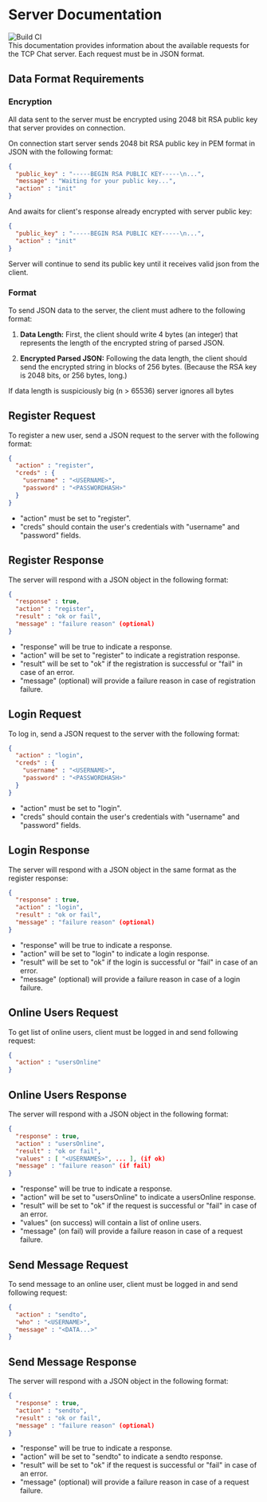 # Server Documentation
![Build CI](https://github.com/kubsnn/TCP-Chat/actions/workflows/ci.yml/badge.svg) </br>
This documentation provides information about the available requests for the TCP Chat server. Each request must be in JSON format.

## Data Format Requirements

### Encryption
All data sent to the server must be encrypted using 2048 bit RSA public key that server provides on connection.

On connection start server sends 2048 bit RSA public key in PEM format in JSON with the following format:
```json
{
  "public_key" : "-----BEGIN RSA PUBLIC KEY-----\n...",
  "message" : "Waiting for your public key...",
  "action" : "init"
}
```

And awaits for client's response already encrypted with server public key:
```json
{
  "public_key" : "-----BEGIN RSA PUBLIC KEY-----\n...",
  "action" : "init"
}
```
Server will continue to send its public key until it receives valid json from the client.

### Format
To send JSON data to the server, the client must adhere to the following format:

1. **Data Length:** First, the client should write 4 bytes (an integer) that represents the length of the encrypted string of parsed JSON.

2. **Encrypted Parsed JSON:** Following the data length, the client should send the encrypted string in blocks of 256 bytes. (Because the RSA key is 2048 bits, or 256 bytes, long.)

If data length is suspiciously big (n > 65536) server ignores all bytes

## Register Request
To register a new user, send a JSON request to the server with the following format:

```json
{
  "action" : "register",
  "creds" : {
    "username" : "<USERNAME>",
    "password" : "<PASSWORDHASH>"
  }
}
```

* "action" must be set to "register".
* "creds" should contain the user's credentials with "username" and "password" fields.


## Register Response
The server will respond with a JSON object in the following format:

```json
{
  "response" : true,
  "action" : "register",
  "result" : "ok or fail",
  "message" : "failure reason" (optional)
}
```
* "response" will be true to indicate a response.
* "action" will be set to "register" to indicate a registration response.
* "result" will be set to "ok" if the registration is successful or "fail" in case of an error.
* "message" (optional) will provide a failure reason in case of registration failure.


## Login Request
To log in, send a JSON request to the server with the following format:

```json
{
  "action" : "login",
  "creds" : {
    "username" : "<USERNAME>",
    "password" : "<PASSWORDHASH>"
  }
}
```
* "action" must be set to "login".
* "creds" should contain the user's credentials with "username" and "password" fields.

  
## Login Response
The server will respond with a JSON object in the same format as the register response:

```json
{
  "response" : true,
  "action" : "login",
  "result" : "ok or fail",
  "message" : "failure reason" (optional)
}
```
* "response" will be true to indicate a response.
* "action" will be set to "login" to indicate a login response.
* "result" will be set to "ok" if the login is successful or "fail" in case of an error.
* "message" (optional) will provide a failure reason in case of a login failure.

## Online Users Request
To get list of online users, client must be logged in and send following request:
```json
{
  "action" : "usersOnline"
}
```

## Online Users Response
The server will respond with a JSON object in the following format:
```json
{
  "response" : true,
  "action" : "usersOnline",
  "result" : "ok or fail",
  "values" : [ "<USERNAMES>", ... ], (if ok)
  "message" : "failure reason" (if fail)
}
```

* "response" will be true to indicate a response.
* "action" will be set to "usersOnline" to indicate a usersOnline response.
* "result" will be set to "ok" if the request is successful or "fail" in case of an error.
* "values" (on success) will contain a list of online users.
* "message" (on fail) will provide a failure reason in case of a request failure.

## Send Message Request
To send message to an online user, client must be logged in and send following request:
```json
{
  "action" : "sendto",
  "who" : "<USERNAME>",
  "message" : "<DATA...>"
}
```

## Send Message Response
The server will respond with a JSON object in the following format:
```json
{
  "response" : true,
  "action" : "sendto",
  "result" : "ok or fail",
  "message" : "failure reason" (optional)
}
```
* "response" will be true to indicate a response.
* "action" will be set to "sendto" to indicate a sendto response.
* "result" will be set to "ok" if the request is successful or "fail" in case of an error.
* "message" (optional) will provide a failure reason in case of a request failure.


